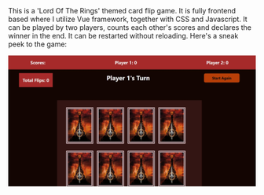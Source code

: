 </br>
</br>

This is a 'Lord Of The Rings' themed card flip game. It is fully frontend based where I utilize Vue framework, together with CSS and Javascript. It can be played by two players, counts each other's scores and declares the winner in the end. It can be restarted without reloading. Here's a sneak peek to the game:  


<img src="../card_flip_game/screenshot.jpg" width="600px" alt="The card game">  

  
